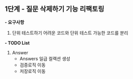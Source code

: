 ## 1단계 - 질문 삭제하기 기능 리팩토링
**- 요구사항**
1. 단위 테스트하기 어려운 코드와 단위 테스트 가능한 코드를 분리

**- TODO List**

1. Answer
   - Answers 일급 컬랙션 생성
   - 검증로직 이동
   - 저장로직 이동

